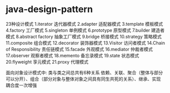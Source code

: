 # java-design-pattern
23种设计模式
1.iterator 迭代器模式
2.adapter 适配器模式
3.template 模板模式
4.factory 工厂模式
5.singleton 单例模式
6.prototype 原型模式
7.builder 建造者模式
8.abstract factory 抽象工厂模式
9.bridge 桥接模式
10.strategy 策略模式
11.composite 组合模式
12.decorator 装饰器模式
13.Visitor 访问者模式
14.Chain of Responsibility 责任链模式
15.facade 外观模式
16.mediator 仲裁者模式
17.observer 观察者模式
18.memento 备忘录模式
19.state 状态模式
20.flyweight 享元模式
21.proxy 代理模式


面向对象设计模式中:
类与类之间总共有6种关系
依赖、关联、聚合（整体与部分可以分开）、组合（部分对象与整体对象之间具有同生共死的关系）、继承、实现
耦合度一次增强